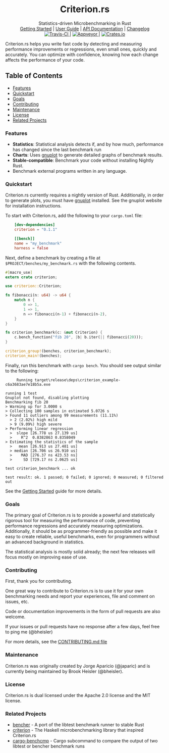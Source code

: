 <h1 align="center">Criterion.<span></span>rs</h1>

<div align="center">Statistics-driven Microbenchmarking in Rust</div>

<div align="center">
	<a href="https://japaric.github.io/criterion.rs/book/getting_started.html">Getting Started</a>
    |
    <a href="https://japaric.github.io/criterion.rs/book/index.html">User Guide</a>
    |
    <a href="https://japaric.github.io/criterion.rs/criterion/">API Documentation</a>
    |
    <a href="https://github.com/japaric/criterion.rs/blob/master/CHANGELOG.md">Changelog</a>
</div>

<div align="center">
	<a href="https://travis-ci.org/japaric/criterion.rs">
    	<img src="https://travis-ci.org/japaric/criterion.rs.svg?branch=master" alt="Travis-CI">
    </a>
    |
    <a href="https://ci.appveyor.com/project/bheisler/criterion-rs-vt9fl">
    	<img src="https://ci.appveyor.com/api/projects/status/4255ads9ctpupcl2?svg=true" alt="Appveyor">
    </a>
    |
    <a href="https://crates.io/crates/criterion">
        <img src="https://img.shields.io/crates/v/criterion.svg" alt="Crates.io">
    </a>
</div>

Criterion.<span></span>rs helps you write fast code by detecting and measuring performance improvements or regressions, even small ones, quickly and accurately. You can optimize with confidence, knowing how each change affects the performance of your code.

## Table of Contents
- [Features](#features)
- [Quickstart](#quickstart)
- [Goals](#goals)
- [Contributing](#contributing)
- [Maintenance](#maintenance)
- [License](#license)
- [Related Projects](#related-projects)

### Features

- __Statistics__: Statistical analysis detects if, and by how much, performance has changed since the last benchmark run
- __Charts__: Uses [gnuplot](http://www.gnuplot.info/) to generate detailed graphs of benchmark results.
- __Stable-compatible__: Benchmark your code without installing Nightly Rust.
- Benchmark external programs written in any language.

### Quickstart

Criterion.<span></span>rs currently requires a nightly version of Rust. Additionally, in order to generate plots, you must have [gnuplot](http://www.gnuplot.info/) installed. See the gnuplot website for installation instructions.

To start with Criterion.<span></span>rs, add the following to your `cargo.toml` file:

```toml
    [dev-dependencies]
    criterion = "0.1.1"

    [[bench]]
    name = "my_benchmark"
    harness = false
```

Next, define a benchmark by creating a file at `$PROJECT/benches/my_benchmark.rs` with the following contents.

```rust
#[macro_use]
extern crate criterion;

use criterion::Criterion;

fn fibonacci(n: u64) -> u64 {
    match n {
        0 => 1,
        1 => 1,
        n => fibonacci(n-1) + fibonacci(n-2),
    }
}

fn criterion_benchmark(c: &mut Criterion) {
    c.bench_function("fib 20", |b| b.iter(|| fibonacci(20)));
}

criterion_group!(benches, criterion_benchmark);
criterion_main!(benches);
```

Finally, run this benchmark with `cargo bench`. You should see output similar to the following:

```
     Running target\release\deps\criterion_example-c6a3683ae7e18b5a.exe

running 1 test
Gnuplot not found, disabling plotting
Benchmarking fib 20
> Warming up for 3.0000 s
> Collecting 100 samples in estimated 5.0726 s
> Found 11 outliers among 99 measurements (11.11%)
  > 2 (2.02%) high mild
  > 9 (9.09%) high severe
> Performing linear regression
  >  slope [26.778 us 27.139 us]
  >    R^2  0.8382863 0.8358049
> Estimating the statistics of the sample
  >   mean [26.913 us 27.481 us]
  > median [26.706 us 26.910 us]
  >    MAD [276.37 ns 423.53 ns]
  >     SD [729.17 ns 2.0625 us]

test criterion_benchmark ... ok

test result: ok. 1 passed; 0 failed; 0 ignored; 0 measured; 0 filtered out
```

See the [Getting Started](https://japaric.github.io/criterion.rs/book/getting_started.html) guide for more details.

### Goals

The primary goal of Criterion.<span></span>rs is to provide a powerful and statistically rigorous tool for measuring the performance of code, preventing performance regressions and accurately measuring optimizations. Additionally, it should be as programmer-friendly as possible and make it easy to create reliable, useful benchmarks, even for programmers without an advanced background in statistics.

The statistical analysis is mostly solid already; the next few releases will focus mostly on improving ease of use.

### Contributing

First, thank you for contributing.

One great way to contribute to Criterion.<span></span>rs is to use it for your own benchmarking needs and report your experiences, file and comment on issues, etc.

Code or documentation improvements in the form of pull requests are also welcome.

If your issues or pull requests have no response after a few days, feel free to ping me (@bheisler)

For more details, see the [CONTRIBUTING.md file](https://github.com/japaric/criterion.rs/blob/master/CONTRIBUTING.md)

### Maintenance

Criterion.<span></span>rs was originally created by Jorge Aparicio (@japaric) and is currently being maintained by Brook Heisler (@bheisler).

### License

Criterion.<span></span>rs is dual licensed under the Apache 2.0 license and the MIT license.

### Related Projects

- [bencher](https://github.com/bluss/bencher) - A port of the libtest benchmark runner to stable Rust
- [criterion](http://www.serpentine.com/criterion/) - The Haskell microbenchmarking library that inspired Criterion.<span></span>rs
- [cargo-benchcmp](https://github.com/BurntSushi/cargo-benchcmp) - Cargo subcommand to compare the output of two libtest or bencher benchmark runs